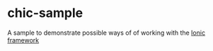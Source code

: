 # chic-sample
A sample to demonstrate possible ways of of working with the [Ionic framework](http://ionicframework.com/)
